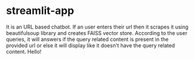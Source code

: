 # streamlit-app
It is an URL based chatbot. If an user enters their url then it scrapes it using beautifulsoup library and creates FAISS vector store. According to the user queries, it will answers if the query related content is present in the provided url or else it will display like it doesn't have the query related content.
Hello!
